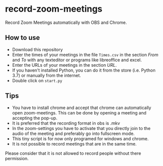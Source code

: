 # record-zoom-meetings
 Record Zoom Meetings automatically with OBS and Chrome.

## How to use
- Download this repository
- Enter the times of your meetings in the file `Times.csv` in the section *From* and *To* with any texteditor or programs like libreoffice and excel. 
- Enter the URLs of your meetings in the section *URL*.
- If you haven't installed Python, you can do it from the store (i.e. Python 3.7) or manually from the internet.
- Double click on `start.py`

## Tips
- You have to install chrome and accept that chrome can automatically open zoom-meetings. This can be done by opening a meeting and accepting the pop-up.
- It is preferred that the recording format in obs is .mkv
- In the zoom-settings you have to activate that you directly join to the audio of the meeting and preferably go into fullscreen mode.
- This tiny script is for now only programed for windows and chrome.
- It is not possible to record meetings that are in the same time.

Please consider that it is not allowed to record people without there permission.
